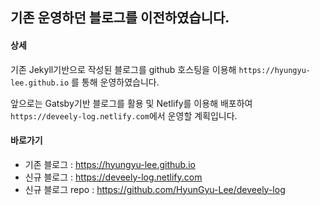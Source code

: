 ## 기존 운영하던 블로그를 이전하였습니다.

#### 상세
기존 Jekyll기반으로 작성된 블로그를 github 호스팅을 이용해 `https://hyungyu-lee.github.io` 를 통해 운영하였습니다.

앞으로는 Gatsby기반 블로그를 활용 및 Netlify를 이용해 배포하여 `https://deveely-log.netlify.com`에서 운영할 계획입니다.

#### 바로가기
- 기존 블로그 : https://hyungyu-lee.github.io
- 신규 블로그 : https://deveely-log.netlify.com
- 신규 블로그 repo : https://github.com/HyunGyu-Lee/deveely-log

